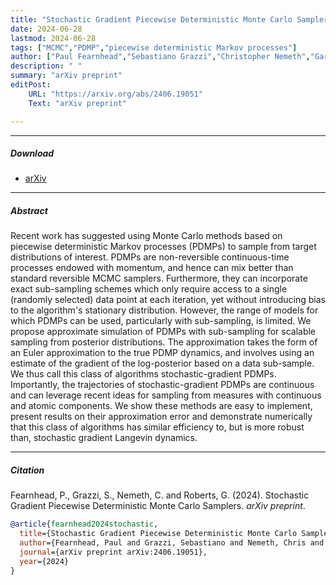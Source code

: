 ```yaml
---
title: "Stochastic Gradient Piecewise Deterministic Monte Carlo Samplers"
date: 2024-06-28
lastmod: 2024-06-28
tags: ["MCMC","PDMP","piecewise deterministic Markov processes"]
author: ["Paul Fearnhead","Sebastiano Grazzi","Christopher Nemeth","Gareth O. Roberts"]
description: " "
summary: "arXiv preprint"
editPost:
    URL: "https://arxiv.org/abs/2406.19051"
    Text: "arXiv preprint"

---
```


---


##### Download

+ [arXiv](https://arxiv.org/abs/2406.19051)



---
##### Abstract

Recent work has suggested using Monte Carlo methods based on piecewise deterministic Markov processes (PDMPs) to sample from target distributions of interest. PDMPs are non-reversible continuous-time processes endowed with momentum, and hence can mix better than standard reversible MCMC samplers. Furthermore, they can incorporate exact sub-sampling schemes which only require access to a single (randomly selected) data point at each iteration, yet without introducing bias to the algorithm's stationary distribution. However, the range of models for which PDMPs can be used, particularly with sub-sampling, is limited. We propose approximate simulation of PDMPs with sub-sampling for scalable sampling from posterior distributions. The approximation takes the form of an Euler approximation to the true PDMP dynamics, and involves using an estimate of the gradient of the log-posterior based on a data sub-sample. We thus call this class of algorithms stochastic-gradient PDMPs. Importantly, the trajectories of stochastic-gradient PDMPs are continuous and can leverage recent ideas for sampling from measures with continuous and atomic components. We show these methods are easy to implement, present results on their approximation error and demonstrate numerically that this class of algorithms has similar efficiency to, but is more robust than, stochastic gradient Langevin dynamics.

---
##### Citation

Fearnhead, P., Grazzi, S., Nemeth, C. and Roberts, G. (2024). Stochastic Gradient Piecewise Deterministic Monte Carlo Samplers. *arXiv preprint*.

```BibTeX
@article{fearnhead2024stochastic,
  title={Stochastic Gradient Piecewise Deterministic Monte Carlo Samplers},
  author={Fearnhead, Paul and Grazzi, Sebastiano and Nemeth, Chris and Roberts, Gareth O},
  journal={arXiv preprint arXiv:2406.19051},
  year={2024}
}
```

